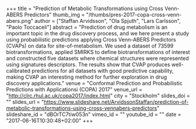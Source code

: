 +++
title = "Prediction of Metabolic Transformations using Cross Venn-ABERS Predictors"
thumb_img = "/thumbs/pres-2017-copa-cross-venn-abers.png"
author = ["Staffan Arvidsson", "Ola Spjuth", "Lars Carlsson", "Paolo Toccaceli"]
abstract = "Prediction of drug metabolism is an important topic in the drug discovery process, and we here present a study using probabilistic predictions applying Cross Venn-ABERS Predictors (CVAPs) on data for site-of-metabolism. We used a dataset of 73599 biotransformations, applied SMIRKS to define biotransformations of interest and constructed five datasets where chemical structures were represented using signatures descriptors. The results show that CVAP produces well-calibrated predictions for all datasets with good predictive capability, making CVAP an interesting method for further exploration in drug discovery applications."
venue = "Conformal Prediction and Probabilistic Predictions with Applicationsi (COPA) 2017"
venue_url = "http://clrc.rhul.ac.uk/copa2017/index.html"
city = "Stockholm"
slides_doi = ""
slides_url = "https://www.slideshare.net/ArvidssonStaffan/prediction-of-metabolic-transformations-using-cross-vennabers-predictors"
slideshare_id = "dBOrTC7tiw053n"
vimeo_id = ""
youtube_id = ""
date = "2017-06-16T10:30:48+02:00"
+++
